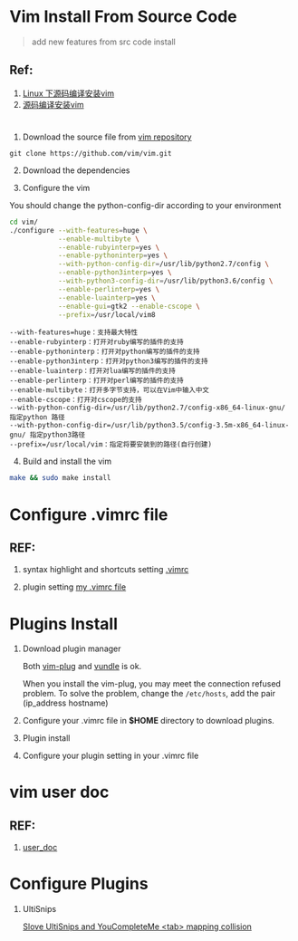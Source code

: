 # Vim Install From Source Code
> add new features from src code install
## Ref: 
1. [Linux 下源码编译安装vim](https://www.jianshu.com/p/48749100614d)
2. [源码编译安装vim](https://segmentfault.com/a/1190000017785173)
#

1. Download the source file from [vim repository](https://github.com/vim/vim "vim")
```
git clone https://github.com/vim/vim.git
```
2. Download the dependencies

3. Configure the vim

You should change the python-config-dir according to your environment
```bash
cd vim/
./configure --with-features=huge \
            --enable-multibyte \
            --enable-rubyinterp=yes \
            --enable-pythoninterp=yes \
            --with-python-config-dir=/usr/lib/python2.7/config \
            --enable-python3interp=yes \
            --with-python3-config-dir=/usr/lib/python3.6/config \
            --enable-perlinterp=yes \
            --enable-luainterp=yes \
            --enable-gui=gtk2 --enable-cscope \
            --prefix=/usr/local/vim8
```
```
--with-features=huge：支持最大特性
--enable-rubyinterp：打开对ruby编写的插件的支持
--enable-pythoninterp：打开对python编写的插件的支持
--enable-python3interp：打开对python3编写的插件的支持
--enable-luainterp：打开对lua编写的插件的支持
--enable-perlinterp：打开对perl编写的插件的支持
--enable-multibyte：打开多字节支持，可以在Vim中输入中文
--enable-cscope：打开对cscope的支持
--with-python-config-dir=/usr/lib/python2.7/config-x86_64-linux-gnu/ 指定python 路径
--with-python-config-dir=/usr/lib/python3.5/config-3.5m-x86_64-linux-gnu/ 指定python3路径
--prefix=/usr/local/vim：指定将要安装到的路径(自行创建)
```

4. Build and install the vim

```bash
make && sudo make install
```
#
# Configure .vimrc file
## REF: 
1. syntax highlight and shortcuts setting 
   [.vimrc](https://github.com/VundleVim/Vundle.vim)

2. plugin setting 
   [my .vimrc file](https://github.com/rainvestige/Notes/blob/master/vim/.vimrc)

# Plugins Install

1. Download plugin manager

    Both [vim-plug](https://github.com/junegunn/vim-plug) and 
    [vundle](https://github.com/VundleVim/Vundle.vim) is ok.

    When you install the vim-plug, you may meet the connection refused problem.
    To solve the problem, change the `/etc/hosts`, add the pair
    (ip_address hostname)

2. Configure your .vimrc file in __$HOME__ directory to download plugins.

3. Plugin install

4. Configure your plugin setting in your .vimrc file

#
# vim user doc
## REF: 
1. [user_doc](http://vimcdoc.sourceforge.net/doc/usr_toc.html#usr_toc.txt)


# Configure Plugins
1. UltiSnips

    [Slove UltiSnips and YouCompleteMe \<tab> mapping collision](
    https://stackoverflow.com/questions/14896327/ultisnips-and-youcompleteme)


